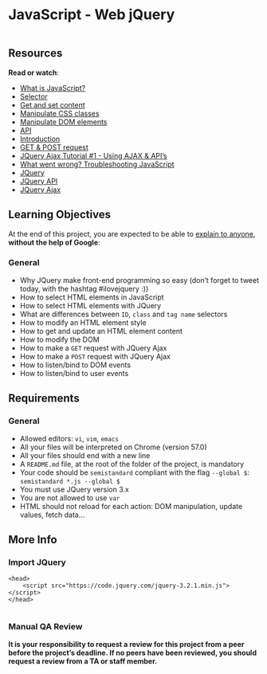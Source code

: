 # JavaScript - Web jQuery

<div class="well clean" id="project-description">
  <p><img src="https://s3.amazonaws.com/intranet-projects-files/holbertonschool-higher-level_programming+/305/4724718.jpg" alt="" style=""></p>

<h2>Resources</h2>

<p><strong>Read or watch</strong>:</p>

<ul>
<li><a href="https://developer.mozilla.org/en-US/docs/Learn/JavaScript/First_steps/What_is_JavaScript" title="What is JavaScript?" target="_blank">What is JavaScript?</a> </li>
<li><a href="https://jquery-tutorial.net/selectors/using-elements-ids-and-classes/" title="Selector" target="_blank">Selector</a> </li>
<li><a href="https://jquery-tutorial.net/dom-manipulation/getting-and-setting-content/" title="Get and set content" target="_blank">Get and set content</a> </li>
<li><a href="https://jquery-tutorial.net/dom-manipulation/getting-and-setting-css-classes/" title="Manipulate CSS classes" target="_blank">Manipulate CSS classes</a> </li>
<li><a href="https://jquery-tutorial.net/dom-manipulation/the-append-and-prepend-methods/" title="Manipulate DOM elements" target="_blank">Manipulate DOM elements</a> </li>
<li><a href="https://oscarotero.com/jquery/" title="API" target="_blank">API</a> </li>
<li><a href="https://jquery-tutorial.net/ajax/introduction/" title="Introduction" target="_blank">Introduction</a> </li>
<li><a href="https://jquery-tutorial.net/ajax/the-get-and-post-methods/" title="GET &amp; POST request" target="_blank">GET &amp; POST request</a> </li>
<li><a href="https://www.youtube.com/watch?v=fEYx8dQr_cQ" title="JQuery Ajax Tutorial #1 - Using AJAX &amp; API's" target="_blank">JQuery Ajax Tutorial #1 - Using AJAX &amp; API’s</a> </li>
<li><a href="https://developer.mozilla.org/en-US/docs/Learn/JavaScript/First_steps/What_went_wrong" title="What went wrong? Troubleshooting JavaScript" target="_blank">What went wrong? Troubleshooting JavaScript</a> </li>
<li><a href="https://jquery.com" title="JQuery" target="_blank">JQuery</a> </li>
<li><a href="https://api.jquery.com" title="JQuery API" target="_blank">JQuery API</a> </li>
<li><a href="https://learn.jquery.com/ajax/" title="JQuery Ajax" target="_blank">JQuery Ajax</a> </li>
</ul>

<h2>Learning Objectives</h2>

<p>At the end of this project, you are expected to be able to <a href="/rltoken/qv-13Upi3L10qLhZdrkFag" title="explain to anyone" target="_blank">explain to anyone</a>, <strong>without the help of Google</strong>:</p>

<h3>General</h3>

<ul>
<li>Why JQuery make front-end programming so easy (don’t forget to tweet today, with the hashtag #ilovejquery :))</li>
<li>How to select HTML elements in JavaScript</li>
<li>How to select HTML elements with JQuery</li>
<li>What are differences between <code>ID</code>, <code>class</code> and <code>tag name</code> selectors</li>
<li>How to modify an HTML element style</li>
<li>How to get and update an HTML element content</li>
<li>How to modify the DOM</li>
<li>How to make a <code>GET</code> request with JQuery Ajax</li>
<li>How to make a <code>POST</code> request with JQuery Ajax</li>
<li>How to listen/bind to DOM events</li>
<li>How to listen/bind to user events</li>
</ul>

<h2>Requirements</h2>

<h3>General</h3>

<ul>
<li>Allowed editors: <code>vi</code>, <code>vim</code>, <code>emacs</code></li>
<li>All your files will be interpreted on Chrome (version 57.0)</li>
<li>All your files should end with a new line</li>
<li>A <code>README.md</code> file, at the root of the folder of the project, is mandatory</li>
<li>Your code should be <code>semistandard</code> compliant with the flag <code>--global $</code>: <code>semistandard *.js --global $</code></li>
<li>You must use JQuery version 3.x</li>
<li>You are not allowed to use <code>var</code></li>
<li>HTML should not reload for each action: DOM manipulation, update values, fetch data…</li>
</ul>

<h2>More Info</h2>

<h3>Import JQuery</h3>

<pre><code>&lt;head&gt;
    &lt;script src="https://code.jquery.com/jquery-3.2.1.min.js"&gt;&lt;/script&gt;
&lt;/head&gt;
</code></pre>

<p><img src="https://s3.amazonaws.com/intranet-projects-files/holbertonschool-higher-level_programming+/305/1f1ihd.jpg" alt="" style=""></p>

<h3>Manual QA Review</h3>

<p><strong>It is your responsibility to request a review for this project from a peer before the project’s deadline. If no peers have been reviewed, you should request a review from a TA or staff member.</strong></p>

</div>
